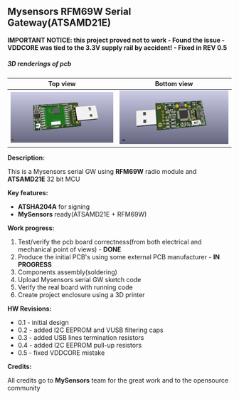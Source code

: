 ## Mysensors RFM69W Serial Gateway(ATSAMD21E)


**IMPORTANT NOTICE: this project proved not to work - Found the issue - VDDCORE was tied to the 3.3V supply rail by accident! - Fixed in REV 0.5**


##### 3D renderings of pcb

Top view | Bottom view
------------ | -------------
![Alt text](3d/renderings/serial_gw_ATSAMD21E_top.png?raw=true "top view") | ![Alt text](3d/renderings/serial_gw_ATSAMD21E_bottom.png?raw=true "bottom view")



**Description:**

This is a Mysensors serial GW using **RFM69W** radio module and **ATSAMD21E** 32 bit MCU 

**Key features:**

 - **ATSHA204A** for signing
 - **MySensors** ready(ATSAMD21E + RFM69W)

**Work progress:**
 1. Test/verify the pcb board correctness(from both electrical and mechanical point of views) - **DONE**
 2. Produce the initial PCB's using some external PCB manufacturer - **IN PROGRESS**
 3. Components assembly(soldering)
 4. Upload Mysensors serial GW sketch code
 5. Verify the real board with running code
 6. Create project enclosure using a 3D printer

**HW Revisions:**
 - 0.1 - initial design
 - 0.2 - added I2C EEPROM and VUSB filtering caps
 - 0.3 - added USB lines termination resistors
 - 0.4 - added I2C EEPROM pull-up resistors
 - 0.5 - fixed VDDCORE mistake

**Credits:**
  
  All credits go to **MySensors** team for the great work and to the opensource community
